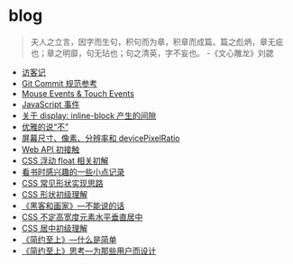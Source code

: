 # blog
> 夫人之立言，因字而生句，积句而为章，积章而成篇。篇之彪炳，章无疵也；章之明靡，句无玷也；句之清英，字不妄也。
> -《文心雕龙》刘勰

- [访客记](https://github.com/XXHolic/blog/issues/17)
- [Git Commit 规范参考](https://github.com/XXHolic/blog/issues/16)
- [Mouse Events & Touch Events](https://github.com/XXHolic/blog/issues/15)
- [JavaScript 事件](https://github.com/XXHolic/blog/issues/14)
- [关于 display: inline-block 产生的间隙](https://github.com/XXHolic/blog/issues/13)
- [优雅的说“不”](https://github.com/XXHolic/blog/issues/12)
- [屏幕尺寸、像素、分辨率和 devicePixelRatio](https://github.com/XXHolic/blog/issues/11)
- [Web API 初接触](https://github.com/XXHolic/blog/issues/10)
- [CSS 浮动 float 相关初解](https://github.com/XXHolic/blog/issues/9)
- [看书时感兴趣的一些小点记录](https://github.com/XXHolic/blog/issues/8)
- [CSS 常见形状实现思路](https://github.com/XXHolic/blog/issues/7)
- [CSS 形状初级理解](https://github.com/XXHolic/blog/issues/6)
- [《黑客和画家》—不能说的话](https://github.com/XXHolic/blog/issues/5)
- [CSS 不定高宽度元素水平垂直居中](https://github.com/XXHolic/blog/issues/4)
- [CSS 居中初级理解](https://github.com/XXHolic/blog/issues/3)
- [《简约至上》—什么是简单](https://github.com/XXHolic/blog/issues/2)
- [《简约至上》思考—为那些用户而设计](https://github.com/XXHolic/blog/issues/1)






